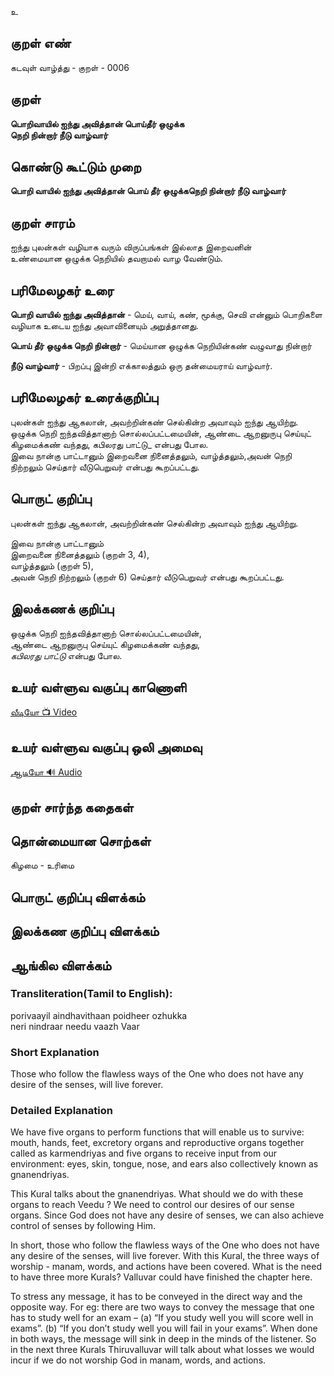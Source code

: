 உ

## குறள் எண்

கடவுள் வாழ்த்து - குறள் - 0006

## குறள் 

**பொறிவாயில் ஐந்து அவித்தான் பொய்தீர் ஒழுக்க**  
**நெறி நின்றார் நீடு வாழ்வார்**  

## கொண்டு கூட்டும் முறை

**பொறி வாயில் ஐந்து அவித்தான் பொய் தீர் ஒழுக்கநெறி நின்றார் நீடு வாழ்வார்**  

## குறள் சாரம்  

ஐந்து புலன்கள் வழியாக வரும் விருப்பங்கள் இல்லாத இறைவனின்  
உண்மையான ஒழுக்க நெறியில் தவறாமல் வாழ வேண்டும்.  


## பரிமேலழகர் உரை

**பொறி வாயில் ஐந்து அவித்தான்** - மெய், வாய், கண், மூக்கு, செவி என்னும் பொறிகளை வழியாக உடைய ஐந்து அவாவினையும் அறுத்தானது.  

**பொய் தீர் ஒழுக்க நெறி நின்றார்** - மெய்யான ஒழுக்க நெறியின்கண் வழுவாது நின்றார்  

**நீடு வாழ்வார்** - பிறப்பு இன்றி எக்காலத்தும் ஒரு தன்மையராய் வாழ்வார்.


## பரிமேலழகர் உரைக்குறிப்பு 

புலன்கள் ஐந்து ஆகலான், அவற்றின்கண் செல்கின்ற அவாவும் ஐந்து ஆயிற்று.  
ஒழுக்க நெறி ஐந்தவித்தானாற் சொல்லப்பட்டமையின், ஆண்டை ஆறனுருபு செய்யுட் கிழமைக்கண் வந்தது, கபிலரது பாட்டு_  என்பது போல.  
இவை நான்கு பாட்டானும் இறைவனை நினைத்தலும், வாழ்த்தலும்,அவன் நெறி நிற்றலும் செய்தார் வீடுபெறுவர் என்பது  கூறப்பட்டது.


## பொருட் குறிப்பு 

புலன்கள் ஐந்து ஆகலான், அவற்றின்கண் செல்கின்ற அவாவும் ஐந்து ஆயிற்று.  

இவை நான்கு பாட்டானும்  
இறைவனை நினைத்தலும் (குறள் 3, 4),  
வாழ்த்தலும் (குறள் 5),  
அவன் நெறி நிற்றலும் (குறள் 6) செய்தார் வீடுபெறுவர் என்பது  கூறப்பட்டது. 

## இலக்கணக் குறிப்பு  

ஒழுக்க நெறி ஐந்தவித்தானாற் சொல்லப்பட்டமையின்,  
ஆண்டை ஆறனுருபு செய்யுட் கிழமைக்கண் வந்தது,  
_கபிலரது பாட்டு_  என்பது போல.

## உயர் வள்ளுவ வகுப்பு காணொளி

[ வீடியோ 📺 Video ](https://youtu.be/2lxbGQYQN-0)

## உயர் வள்ளுவ வகுப்பு ஒலி அமைவு 

[ ஆடியோ 🔊 Audio ](https://drive.google.com/open?id=1VUvlclOEbiQGeR5FdfzU9_9AsCo7IBNi)

## குறள் சார்ந்த கதைகள் 


## தொன்மையான சொற்கள்  

கிழமை - உரிமை

##  பொருட் குறிப்பு விளக்கம்


## இலக்கண குறிப்பு விளக்கம்  


## ஆங்கில விளக்கம்

### Transliteration(Tamil to English):
porivaayil aindhavithaan poidheer ozhukka  
neri nindraar needu vaazh Vaar  

### Short Explanation
Those who follow the flawless ways of the One who does not have any desire of the senses, will live forever.

### Detailed Explanation  
We have five organs to perform functions that will enable us to survive: mouth, hands, feet, excretory organs and reproductive organs together called as karmendriyas and five organs to receive input from our environment: eyes, skin, tongue, nose, and ears also collectively known as gnanendriyas.  

This Kural talks about the gnanendriyas. What should we do with these organs to reach Veedu ? We need to control our desires of our sense organs. Since God does not have any desire of senses, we can also achieve control of senses by following Him.  

In short, those who follow the flawless ways of the One who does not have any desire of the senses, will live forever.
With this Kural, the three ways of worship - manam, words, and actions have been covered. What is the need to have three more Kurals? Valluvar could have finished the chapter here.  

To stress any message, it has to be conveyed in the direct way and the opposite way. For eg: there are two ways to convey the message that one has to  study well for an exam – (a) “If you study well you will score well in exams”. (b) “If you don’t study well you will fail in your exams”. When done in both ways, the message will sink in deep in the minds of the listener. So in the next three Kurals Thiruvalluvar will talk about what losses we would incur if we do not worship God in manam, words, and actions.

##
